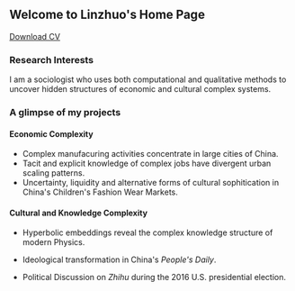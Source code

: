 ## Welcome to Linzhuo's Home Page



[Download CV](./blog/CV_Linzhuo%20Li.pdf)

### Research Interests

I am a sociologist who uses both computational and qualitative methods to uncover hidden structures of economic and cultural complex systems. 



### A glimpse of my projects

#### Economic Complexity

- Complex manufacuring activities concentrate in large cities of China.
- Tacit and explicit knowledge of complex jobs have divergent urban scaling patterns. 
- Uncertainty, liquidity and alternative forms of cultural sophitication in China's Children's Fashion Wear Markets.

#### Cultural and Knowledge Complexity

- Hyperbolic embeddings reveal the complex knowledge structure of modern Physics.

- Ideological transformation in China's *People's Daily*.
- Political Discussion on *Zhihu* during the 2016 U.S. presidential election.





